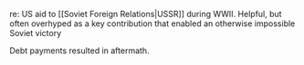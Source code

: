 re: US aid to [[Soviet Foreign Relations|USSR]] during WWII. Helpful, but often overhyped as a key contribution that enabled an otherwise impossible Soviet victory

Debt payments resulted in aftermath. 